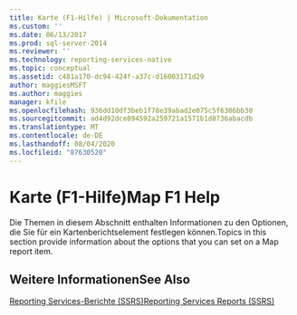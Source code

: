 ```yaml
---
title: Karte (F1-Hilfe) | Microsoft-Dokumentation
ms.custom: ''
ms.date: 06/13/2017
ms.prod: sql-server-2014
ms.reviewer: ''
ms.technology: reporting-services-native
ms.topic: conceptual
ms.assetid: c481a170-dc94-424f-a37c-d16003171d29
author: maggiesMSFT
ms.author: maggies
manager: kfile
ms.openlocfilehash: 936dd10df3beb1f78e39abad2e075c5f6306bb30
ms.sourcegitcommit: ad4d92dce894592a259721a1571b1d8736abacdb
ms.translationtype: MT
ms.contentlocale: de-DE
ms.lasthandoff: 08/04/2020
ms.locfileid: "87630520"
---
```

# <a name="map-f1-help"></a><span data-ttu-id="179a1-102">Karte (F1-Hilfe)</span><span class="sxs-lookup"><span data-stu-id="179a1-102">Map F1 Help</span></span>
  <span data-ttu-id="179a1-103">Die Themen in diesem Abschnitt enthalten Informationen zu den Optionen, die Sie für ein Kartenberichtselement festlegen können.</span><span class="sxs-lookup"><span data-stu-id="179a1-103">Topics in this section provide information about the options that you can set on a Map report item.</span></span>  
  
## <a name="see-also"></a><span data-ttu-id="179a1-104">Weitere Informationen</span><span class="sxs-lookup"><span data-stu-id="179a1-104">See Also</span></span>  
 [<span data-ttu-id="179a1-105">Reporting Services-Berichte &#40;SSRS&#41;</span><span class="sxs-lookup"><span data-stu-id="179a1-105">Reporting Services Reports &#40;SSRS&#41;</span></span>](reports/reporting-services-reports-ssrs.md)  
  
  
